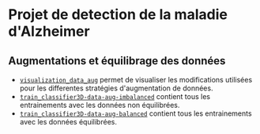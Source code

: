 # Projet de detection de la maladie d'Alzheimer

## Augmentations et équilibrage des données
- [`visualization_data_aug`](https://github.com/Tpris/Computer_vision_Alzheimer_detection/blob/master/visualization_data_aug.ipynb) permet de visualiser les modifications utilisées pour les differentes stratégies d'augmentation de données.
- [`train_classifier3D-data-aug-imbalanced`](https://github.com/Tpris/Computer_vision_Alzheimer_detection/blob/master/train_classifier3D-data-aug-imbalanced.ipynb) contient tous les entrainements avec les données non équilibrées.
- [`train_classifier3D-data-aug-balanced`](https://github.com/Tpris/Computer_vision_Alzheimer_detection/blob/master/train_classifier3D-data-aug-balanced.ipynb) contient tous les entrainements avec les données équilibrées.
